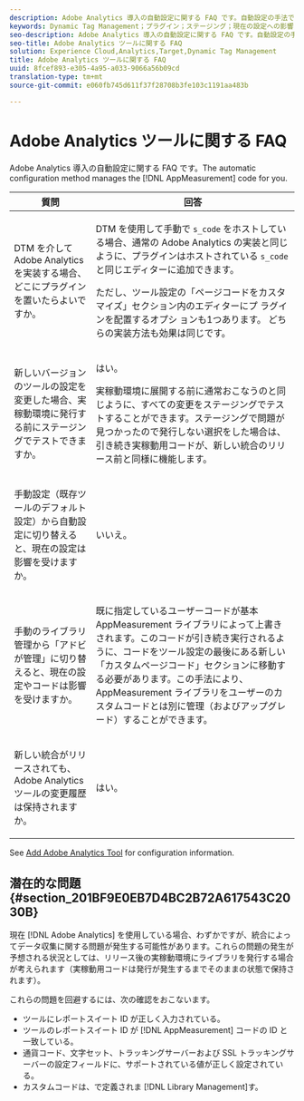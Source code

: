 ```yaml
---
description: Adobe Analytics 導入の自動設定に関する FAQ です。自動設定の手法では、AppMeasurement コードを管理します。
keywords: Dynamic Tag Management；プラグイン；ステージング；現在の設定への影響；リビジョン履歴；潜在的な問題；レポートスイートID；通貨コード；トラッキングサーバー；SSLトラッキングサーバー；カスタムコード；ライブラリ管理
seo-description: Adobe Analytics 導入の自動設定に関する FAQ です。自動設定の手法では、AppMeasurement コードを管理します。
seo-title: Adobe Analytics ツールに関する FAQ
solution: Experience Cloud,Analytics,Target,Dynamic Tag Management
title: Adobe Analytics ツールに関する FAQ
uuid: 8fcef893-e305-4a95-a033-9066a56b09cd
translation-type: tm+mt
source-git-commit: e060fb745d611f37f28708b3fe103c1191aa483b

---
```



# Adobe Analytics ツールに関する FAQ

Adobe Analytics 導入の自動設定に関する FAQ です。The automatic configuration method manages the [!DNL AppMeasurement] code for you.

<table id="table_A50D00E2C47A473B92DA800FB08FE640"> 
 <thead> 
  <tr> 
   <th colname="col1" class="entry"> 質問 </th> 
   <th colname="col2" class="entry"> 回答 </th> 
  </tr> 
 </thead>
 <tbody> 
  <tr> 
   <td colname="col1"> <p> DTM を介して Adobe Analytics を実装する場合、どこにプラグインを置いたらよいですか。 </p> </td> 
   <td colname="col2"> <p> DTM を使用して手動で <code>s_code</code> をホストしている場合、通常の Adobe Analytics の実装と同じように、プラグインはホストされている <code>s_code</code> と同じエディターに追加できます。 </p> <p>ただし、ツール設定の「ページコードをカスタマイズ」セクション内のエディターにプ <span class="term"> ラグインを配置するオプシ</span> ョンも1つあります。 どちらの実装方法も効果は同じです。 </p> </td> 
  </tr> 
  <tr> 
   <td colname="col1"> <p>新しいバージョンのツールの設定を変更した場合、実稼動環境に発行する前にステージングでテストできますか。 </p> </td> 
   <td colname="col2"> <p>はい。 </p> <p>実稼動環境に展開する前に通常おこなうのと同じように、すべての変更をステージングでテストすることができます。ステージングで問題が見つかったので発行しない選択をした場合は、引き続き実稼動用コードが、新しい統合のリリース前と同様に機能します。 </p> </td> 
  </tr> 
  <tr> 
   <td colname="col1"> <p>手動設定（既存ツールのデフォルト設定）から自動設定に切り替えると、現在の設定は影響を受けますか。 </p> </td> 
   <td colname="col2"> <p>いいえ。 </p> </td> 
  </tr> 
  <tr> 
   <td colname="col1"> <p>手動のライブラリ管理から「アドビが管理」に切り替えると、現在の設定やコードは影響を受けますか。 </p> </td> 
   <td colname="col2"> <p>既に指定しているユーザーコードが基本 <span class="keyword">AppMeasurement</span> ライブラリによって上書きされます。このコードが引き続き実行されるように、コードをツール設定の最後にある新しい「<span class="wintitle">カスタムページコード</span>」セクションに移動する必要があります。この手法により、<span class="keyword">AppMeasurement</span> ライブラリをユーザーのカスタムコードとは別に管理（およびアップグレード）することができます。 </p> </td> 
  </tr> 
  <tr> 
   <td colname="col1"> <p>新しい統合がリリースされても、<span class="keyword">Adobe Analytics</span> ツールの変更履歴は保持されますか。 </p> </td> 
   <td colname="col2"> <p>はい。 </p> </td> 
  </tr> 
 </tbody> 
</table>

See [Add Adobe Analytics Tool](../../../implement/c-implement-with-dtm/c-aa-tool/analytics-dtm.md#concept_FBA6679A0B79490F8296437F11E5E4F8) for configuration information.

## 潜在的な問題 {#section_201BF9E0EB7D4BC2B72A617543C2030B}

現在 [!DNL Adobe Analytics] を使用している場合、わずかですが、統合によってデータ収集に関する問題が発生する可能性があります。これらの問題の発生が予想される状況としては、リリース後の実稼動環境にライブラリを発行する場合が考えられます（実稼動用コードは発行が発生するまでそのままの状態で保持されます）。

これらの問題を回避するには、次の確認をおこないます。

* ツールにレポートスイート ID が正しく入力されている。
* ツールのレポートスイート ID が [!DNL AppMeasurement] コードの ID と一致している。
* 通貨コード、文字セット、トラッキングサーバーおよび SSL トラッキングサーバーの設定フィールドに、サポートされている値が正しく設定されている。
* カスタムコードは、で定義されま [!DNL Library Management]す。

